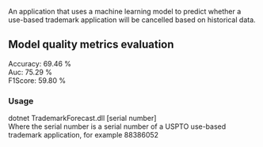 An application that uses a machine learning model to predict whether a use-based trademark application will be cancelled based on historical data.  

Model quality metrics evaluation
--------------------------------
Accuracy: 69.46 %  
Auc: 75.29 %  
F1Score: 59.80 %  

### Usage

dotnet TrademarkForecast.dll [serial number]  
Where the serial number is a serial number of a USPTO use-based trademark application, for example 88386052
